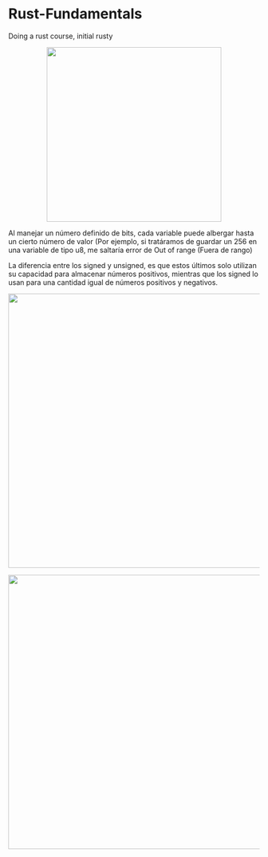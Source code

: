 # Rust-Fundamentals
Doing a rust course, initial rusty


<p align="center">
  <img src= https://ithelp.ithome.com.tw/upload/images/20190923/20119807TBGJ1hynCh.png width="350">
</p>

Al manejar un número definido de bits, cada variable puede albergar hasta un cierto número de valor (Por ejemplo, si tratáramos de guardar un 256 en una variable de tipo u8, me saltaría error de Out of range (Fuera de rango)

La diferencia entre los signed y unsigned, es que estos últimos solo utilizan su capacidad para almacenar números positivos, mientras que los signed lo usan para una cantidad igual de números positivos y negativos.

<p align = "center">
 <img src= https://miro.medium.com/max/1400/1*MxVEixCs1iS1shQs2JVTYg.png width="550">
</p>

<p align = "center">
 <img src= https://miro.medium.com/max/1400/1*ScXl3GI_8EY0Ow4t-1dRUg.png width="550">
</p>



